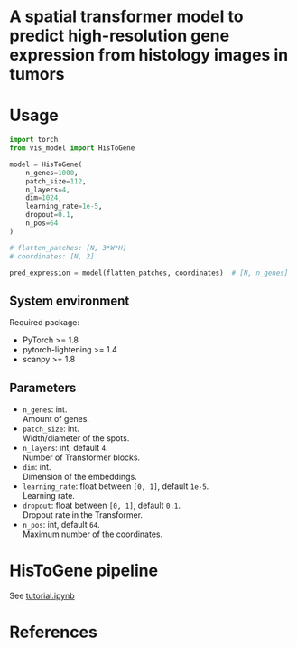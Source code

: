 # A spatial transformer model to predict high-resolution gene expression from histology images in tumors

# Usage
```python
import torch
from vis_model import HisToGene

model = HisToGene(
    n_genes=1000, 
    patch_size=112, 
    n_layers=4, 
    dim=1024, 
    learning_rate=1e-5, 
    dropout=0.1, 
    n_pos=64
)

# flatten_patches: [N, 3*W*H]
# coordinates: [N, 2]

pred_expression = model(flatten_patches, coordinates)  # [N, n_genes]

```

## System environment
Required package:
- PyTorch >= 1.8
- pytorch-lightening >= 1.4
- scanpy >= 1.8

## Parameters
- `n_genes`: int.  
  Amount of genes.
- `patch_size`: int.  
  Width/diameter of the spots.
- `n_layers`: int, default `4`.  
  Number of Transformer blocks.
- `dim`: int.  
  Dimension of the embeddings.
- `learning_rate`: float between `[0, 1]`, default `1e-5`.  
  Learning rate.
- `dropout`: float between `[0, 1]`, default `0.1`.  
  Dropout rate in the Transformer.
- `n_pos`: int, default `64`.  
   Maximum number of the coordinates.

# HisToGene pipeline
See [tutorial.ipynb](tutorial.ipynb)

# References

